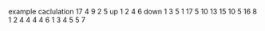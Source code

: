 example caclulation
17 4 9 2 5
up 1 2 4 6
down 1 3 5
1 17 5 10 13 15 10 5 16 8
1 2 4 4 4 4 6
1 3 4 5 5 7